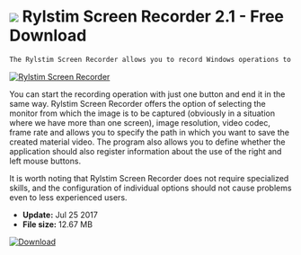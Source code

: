 # ![](https://cdn.softexe.net/static/icon/0/rylstim-screen-recorder-10929.png) Rylstim Screen Recorder 2.1 - Free Download

```sh
The Rylstim Screen Recorder allows you to record Windows operations to a video file. The tool is ideal for example when creating multimedia presentations.
```
[![Rylstim Screen Recorder](https:https://tse1.mm.bing.net/th?id=OIP.Aj2054ylvbaMVAZr4T8zFwHaF6&pid=Api)](https://softexe.net/win/multimedia/video/rylstim-screen-recorder:pRaba.html)

You can start the recording operation with just one button and end it in the same way. Rylstim Screen Recorder offers the option of selecting the monitor from which the image is to be captured (obviously in a situation where we have more than one screen), image resolution, video codec, frame rate and allows you to specify the path in which you want to save the created material video. The program also allows you to define whether the application should also register information about the use of the right and left mouse buttons.
 
 It is worth noting that Rylstim Screen Recorder does not require specialized skills, and the configuration of individual options should not cause problems even to less experienced users.


- **Update:** Jul 25 2017
- **File size:** 12.67 MB

[![Download](https://cdn.softexe.net/static/img/download.png)](https://softexe.net/win/multimedia/video/rylstim-screen-recorder:pRaba.html)

